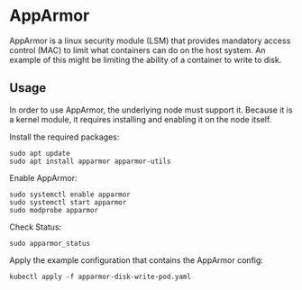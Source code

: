 # AppArmor

AppArmor is a linux security module (LSM) that provides mandatory access control (MAC) to limit what containers can do on the host system. An example of this might be limiting the ability of a container to write to disk.

## Usage

In order to use AppArmor, the underlying node must support it. Because it is a kernel module, it requires installing and enabling it on the node itself. 

Install the required packages:

```
sudo apt update
sudo apt install apparmor apparmor-utils
```

Enable AppArmor:

```
sudo systemctl enable apparmor
sudo systemctl start apparmor
sudo modprobe apparmor
```

Check Status:

```
sudo apparmor_status
```

Apply the example configuration that contains the AppArmor config:

`kubectl apply -f apparmor-disk-write-pod.yaml`
